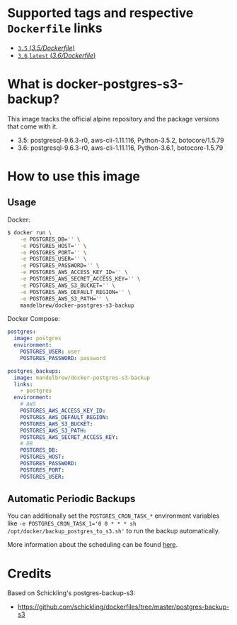 # Supported tags and respective `Dockerfile` links

-	[`3.5` (*3.5/Dockerfile*)](https://github.com/Mandelbrew/docker-postgres-s3-backup/blob/3.5/Dockerfile)
-	[`3.6`,`latest` (*3.6/Dockerfile*)](https://github.com/Mandelbrew/docker-postgres-s3-backup/blob/3.6/Dockerfile)


# What is docker-postgres-s3-backup?

This image tracks the official alpine repository and the package versions that come with it. 

- 3.5: postgresql-9.6.3-r0, aws-cli-1.11.116, Python-3.5.2, botocore/1.5.79
- 3.6: postgresql-9.6.3-r0, aws-cli-1.11.116, Python-3.6.1, botocore-1.5.79

# How to use this image

## Usage

Docker:
```sh
$ docker run \
    -e POSTGRES_DB='' \
    -e POSTGRES_HOST='' \
    -e POSTGRES_PORT='' \
    -e POSTGRES_USER='' \
    -e POSTGRES_PASSWORD='' \
    -e POSTGRES_AWS_ACCESS_KEY_ID='' \
    -e POSTGRES_AWS_SECRET_ACCESS_KEY='' \
    -e POSTGRES_AWS_S3_BUCKET='' \
    -e POSTGRES_AWS_DEFAULT_REGION='' \
    -e POSTGRES_AWS_S3_PATH='' \
    mandelbrew/docker-postgres-s3-backup
```

Docker Compose:
```yaml
postgres:
  image: postgres
  environment:
    POSTGRES_USER: user
    POSTGRES_PASSWORD: password

postgres_backups:
  image: mandelbrew/docker-postgres-s3-backup
  links:
    - postgres
  environment:
    # AWS
    POSTGRES_AWS_ACCESS_KEY_ID:
    POSTGRES_AWS_DEFAULT_REGION:
    POSTGRES_AWS_S3_BUCKET:
    POSTGRES_AWS_S3_PATH:
    POSTGRES_AWS_SECRET_ACCESS_KEY:
    # DB
    POSTGRES_DB:
    POSTGRES_HOST:
    POSTGRES_PASSWORD:
    POSTGRES_PORT:
    POSTGRES_USER:
```

## Automatic Periodic Backups

You can additionally set the `POSTGRES_CRON_TASK_*` environment variables like `-e POSTGRES_CRON_TASK_1='0 0 * * * sh /opt/docker/backup_postgres_to_s3.sh'` to run the 
backup automatically.

More information about the scheduling can be found [here](#TODO).

# Credits

Based on Schickling's postgres-backup-s3: 

- https://github.com/schickling/dockerfiles/tree/master/postgres-backup-s3